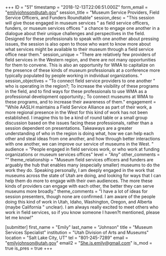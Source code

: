 +++
ID = "51"
timestamp = "2018-12-13T22:06:51.000Z"
form_email = "emilyjohnson@utah.gov"
session_title = "Museum Service Providers, Field Service Officers, and Funders Roundtable"
session_desc = "This session will give those engaged in museum services \" as field service officers, funders, or museum services offices \" a chance to engage one another in a dialogue about their unique challenges and perspectives in the field. Designed for these professionals to speak with one another about pressing issues, the session is also open to those who want to know more about what services might be available to their museum through a field service office near them."
session_unique = "There are relatively few providers of field services in the Western region, and there are not many opportunities for them to convene. This is also an opportunity for WMA to capitalize on the presence of these kinds of museum professionals at a conference more typically populated by people working in individual organizations. "
session_objectives = "To connect field service providers to one another \" who is operating in the region?; To increase the visibility of these programs in the field, and to find ways for these professionals to use WMA as a professional development opportunity.; To connect museums at WMA to these programs, and to increase their awareness of them."
engagement = "While AASLH maintains a Field Service Alliance as part of their work, a more regional presence in the West for this kind of work has not been established. I imagine this to be a kind of round table or a small group discussion based on the issues facing these professionals, rather than a session dependent on presentations. Takeaways are a greater understanding of who in the region is doing what, how we can help each other and steal ideas from one another, and how through better interactions with one another, we can improve our service of museums in the West. "
audience = "People engaged in field services work, or who work at funding organizations or museum services offices"
level = "Any"
other_comments = ""
theme_relationship = "Museum field services officers and funders are arguably the hub that enables many (especially smaller) museums to do the work they do. Speaking personally, I am deeply engaged in the work that museums across the state of Utah are doing, and looking for ways that I can help them do more to engage with their own audiences. The more these kinds of providers can engage with each other, the better they can serve museums more broadly."
theme_comments = "I have a lot of ideas for session presenters, though none are confirmed. I am aware of the people doing this kind of work in Utah, Idaho, Washington, Oregon, and Alberta (maybe California \" unclear). I am always really excited to meet others who work in field services, so if you know someone I haven?t mentioned, please let me know!"

[submitter]
first_name = "Emily"
last_name = "Johnson"
title = "Museum Services Specialist"
institution = "Utah Division of Arts and Museums"
location = "Salt Lake City, UT"
tel = "801-245-7289"
email = "emilyjohnson@utah.gov"
email2 = "She.is.emily@gmail.com"
is_mod = true
is_pres = true
+++
